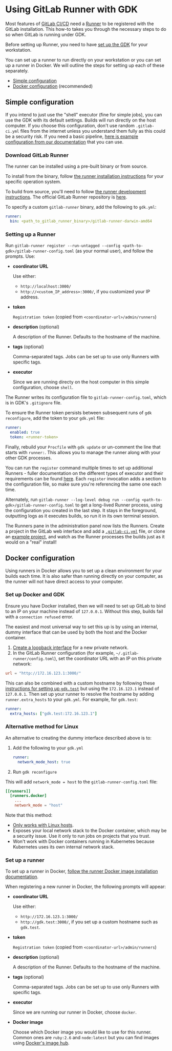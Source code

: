 # Using GitLab Runner with GDK

Most features of [GitLab CI/CD](http://docs.gitlab.com/ee/ci/) need a
[Runner](http://docs.gitlab.com/ee/ci/runners/README.html) to be registered with
the GitLab installation. This how-to takes you through the necessary steps to
do so when GitLab is running under GDK.

Before setting up Runner, you need to have [set up the GDK](../../index.md) for your workstation.

You can set up a runner to run directly on your workstation or you can set up a runner in Docker.
We will outline the steps for setting up each of these separately.

- [Simple configuration](#simple-configuration)
- [Docker configuration](#docker-configuration) (recommended)

## Simple configuration

If you intend to just use the "shell" executor (fine for simple jobs), you can use the GDK with its default settings.
Builds will run directly on the host computer. If you choose this configuration, don't use random `.gitlab-ci.yml`
files from the internet unless you understand them fully as this could be a security risk. If you need a basic pipeline,
[here is example configuration from our documentation](https://docs.gitlab.com/ee/ci/environments/#configuring-manual-deployments) that
you can use.

### Download GitLab Runner

The runner can be installed using a pre-built binary or from source.

To install from the binary, follow [the runner installation instructions](https://docs.gitlab.com/runner/install/)
for your specific operation system.

To build from source, you'll need to follow [the runner development instructions](https://docs.gitlab.com/runner/development/).
The official GitLab Runner repository is [here](https://gitlab.com/gitlab-org/gitlab-runner).

To specify a custom `gitlab-runner` binary, add the following to `gdk.yml`:

```yaml
runner:
  bin: <path_to_gitlab_runner_binary>/gitlab-runner-darwin-amd64
```

### Setting up a Runner

Run `gitlab-runner register --run-untagged --config <path-to-gdk>/gitlab-runner-config.toml` (as your normal user),
and follow the prompts. Use:

- **coordinator URL**

  Use either:

  - `http://localhost:3000/`
  - `http://<custom_IP_address>:3000/`, if you customized your IP address.

- **token**

  `Registration token` (copied from `<coordinator-url>/admin/runners`)

- **description** (optional)

  A description of the Runner. Defaults to the hostname of the machine.

- **tags** (optional)

  Comma-separated tags. Jobs can be set up to use only Runners with specific tags.

- **executor**

  Since we are running directy on the host computer in this simple configuration, choose `shell`.

The Runner writes its configuration file to `gitlab-runner-config.toml`,
which is in GDK's `.gitignore` file.

To ensure the Runner token persists between subsequent runs of `gdk reconfigure`, add
the token to your `gdk.yml` file:

```yaml
runner:
  enabled: true
  token: <runner-token>
```

Finally, rebuild your `Procfile` with `gdk update` or un-comment
the line that starts with `runner:`. This allows you to manage the runner along with
your other GDK processes.

You can run the `register` command multiple times to set up additional Runners -
fuller documentation on the different types of executor and their requirements
can be found [here](https://docs.gitlab.com/runner/executors/).
Each `register` invocation adds a section to the configuration file, so make
sure you're referencing the same one each time.

Alternately, run `gitlab-runner --log-level debug run --config <path-to-gdk>/gitlab-runner-config.toml`
to get a long-lived Runner process, using the configuration you created in the
last step. It stays in the foreground, outputting logs as it executes
builds, so run it in its own terminal session.

The Runners pane in the administration panel now lists the Runners. Create a
project in the GitLab web interface and add a
[`.gitlab-ci.yml`](https://docs.gitlab.com/ee/ci/examples/) file,
or clone an [example project](https://gitlab.com/groups/gitlab-examples), and
watch as the Runner processes the builds just as it would on a "real" install!

## Docker configuration

Using runners in Docker allows you to set up a clean environment for your builds
each time. It is also safer than running directly on your computer, as the
runner will not have direct access to your computer.

### Set up Docker and GDK

Ensure you have Docker installed, then we will need to set up GitLab to bind to an IP on your machine
instead of `127.0.0.1`. Without this step, builds fail with a `connection refused` error.

The easiest and most universal way to set this up is by using an internal, dummy interface that can
be used by both the host and the Docker container.

1. [Create a loopback interface](local_network.md#create-loopback-interface) for a new private network.
1. In the GitLab Runner configuration (for example, `~/.gitlab-runner/config.toml`), set the coordinator
   URL with an IP on this private network:

  ```toml
  url = "http://172.16.123.1:3000/"
  ```

This can also be combined with a custom hostname by following these
[instructions for setting up `gdk.test`](local_network.md) but using the `172.16.123.1`
instead of `127.0.0.1`. Then set up your runner to resolve the hostname by adding `runner.extra_hosts`
to your `gdk.yml`. For example, for `gdk.test`:

  ```yaml
  runner:
    extra_hosts: ["gdk.test:172.16.123.1"]
  ```

### Alternative method for Linux

An alternative to creating the dummy interface described above is to:

1. Add the following to your `gdk.yml`

    ```yaml
    runner:
      network_mode_host: true
    ```

1. Run `gdk reconfigure`

This will add `network_mode = host` to the `gitlab-runner-config.toml` file:

```toml
[[runners]]
  [runners.docker]
    ...
    network_mode = "host"
```

Note that this method:

- [Only works with Linux hosts](https://docs.docker.com/network/host/).
- Exposes your local network stack to the Docker container, which may be a security issue. Use
  it only to run jobs on projects that you trust.
- Won't work with Docker containers running in Kubernetes because Kubernetes uses its own
  internal network stack.

### Set up a runner

To set up a runner in Docker,
[follow the runner Docker image installation documentation](https://docs.gitlab.com/runner/install/docker.html#docker-image-installation).

When registering a new runner in Docker, the following prompts will appear:

- **coordinator URL**

  Use either:

  - `http://172.16.123.1:3000/`
  - `http://gdk.test:3000/`, if you set up a custom hostname such as `gdk.test`.

- **token**

  `Registration token` (copied from `<coordinator-url>/admin/runners`)

- **description** (optional)

  A description of the Runner. Defaults to the hostname of the machine.

- **tags** (optional)

  Comma-separated tags. Jobs can be set up to use only Runners with specific tags.

- **executor**

  Since we are running our runner in Docker, choose `docker`.

- **Docker image**

  Choose which Docker image you would like to use for this runner. Common ones are `ruby:2.6`
  and `node:latest` but you can find images using
  [Docker's image hub](https://hub.docker.com/search?type=image).

